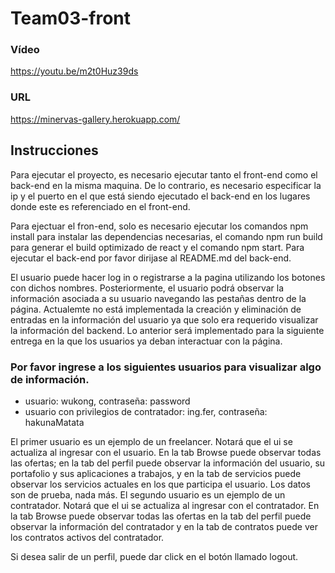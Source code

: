# Team03-front
### Vídeo
https://youtu.be/m2t0Huz39ds

### URL
https://minervas-gallery.herokuapp.com/

## Instrucciones
Para ejecutar el proyecto, es necesario ejecutar tanto el front-end como el back-end en la misma maquina.
De lo contrario, es necesario especificar la ip y el puerto en el que está siendo ejecutado el back-end en los lugares donde este es referenciado en el front-end.

Para ejectuar el fron-end, solo es necesario ejecutar los comandos npm install para instalar las dependencias necesarias, el comando npm run build
para generar el build optimizado de react y el comando npm start.
Para ejecutar el back-end por favor dirijase al README.md del back-end.

El usuario puede hacer log in o registrarse a la pagina utilizando los botones con dichos nombres. Posteriormente, el usuario podrá observar la información asociada a
su usuario navegando las pestañas dentro de la página.
Actualemte no está implementada la creación y eliminación de entradas en la información del usuario ya que solo era requerido visualizar la información del backend.
Lo anterior será implementado para la siguiente entrega en la que los usuarios ya deban interactuar con la página.


### Por favor ingrese a los siguientes usuarios para visualizar algo de información.

- usuario: wukong, contraseña: password 
- usuario con privilegios de contratador: ing.fer, contraseña: hakunaMatata

El primer usuario es un ejemplo de un freelancer. Notará que el ui se actualiza al ingresar con el usuario. En la tab Browse puede observar todas las ofertas; en la tab del
perfil puede observar la información del usuario, su portafolio y sus aplicaciones a trabajos, y en la tab de servicios puede observar los servicios actuales en los que participa
el usuario. Los datos son de prueba, nada más.
El segundo usuario es un ejemplo de un contratador. Notará que el ui se actualiza al ingresar con el contratador. En la tab Browse puede observar todas las ofertas en la tab del
perfil puede observar la información del contratador y en la tab de contratos puede ver los contratos activos del contratador.

Si desea salir de un perfil, puede dar click en el botón llamado logout.
